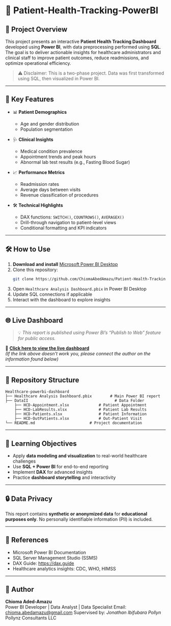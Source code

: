 
# 🏥 Patient-Health-Tracking-PowerBI
 
## 📌 Project Overview
 
This project presents an interactive **Patient Health Tracking Dashboard** developed using **Power BI**, with data preprocessing performed using **SQL**. The goal is to deliver actionable insights for healthcare administrators and clinical staff to improve patient outcomes, reduce readmissions, and optimize operational efficiency.
 
> ⚠️ Disclaimer: This is a two-phase project. Data was first transformed using SQL, then visualized in Power BI.
 
---
 
## 🎯 Key Features
 
- 📊 **Patient Demographics**  
  - Age and gender distribution  
  - Population segmentation
 
- 🩺 **Clinical Insights**  
  - Medical condition prevalence  
  - Appointment trends and peak hours  
  - Abnormal lab test results (e.g., Fasting Blood Sugar)
 
- 📈 **Performance Metrics**  
  - Readmission rates  
  - Average days between visits  
  - Revenue classification of procedures
 
- 🛠 **Technical Highlights**  
  - DAX functions: `SWITCH()`, `COUNTROWS()`, `AVERAGEX()`  
  - Drill-through navigation to patient-level views  
  - Conditional formatting and KPI indicators
 
---
 
## 🛠 How to Use
 
1. **Download and install** [Microsoft Power BI Desktop](https://powerbi.microsoft.com/desktop/)
2. Clone this repository:
   ```bash
   git clone https://github.com/ChiomaAbedAmazu/Patient-Health-Tracking-PowerBI.git
   ```
3. Open `Healthcare Analysis Dashboard.pbix` in Power BI Desktop
4. Update SQL connections if applicable
5. Interact with the dashboard to explore insights
 
---
 
## 🌐 Live Dashboard
 
> 💡 *This report is published using Power BI’s “Publish to Web” feature for public access.*
 
🔗 **[Click here to view the live dashboard](https://app.powerbi.com/view?r=eyJrIjoiOGI1ODljYTctNWYyMC00MTRjLWJjYWEtNGQ1MWFiZTczYjc5IiwidCI6IjQyZjY1MWI5LWI1OWUtNDdmNC04NzRlLWI1OTI4MDMwNDBmNSIsImMiOjZ9)**  
*(If the link above doesn't work you, please connect the author on the information found below)*
  
---
 
## 📂 Repository Structure
 
```
Healthcare-powerbi-dashboard
├── Healthcare Analysis Dashboard.pbix        # Main Power BI report
├── DataII                                      # Data Folder
    ├── HCD-Appointment.xlsx             # Patient Appointment 
    ├── HCD-LabResults.xlsx              # Patient Lab Results
    ├── HCD-Patients.xlsx                # Patient Information
    ├── HCD-OutPatients.xlsx             # Out-Patient Visit
└── README.md                        # Project documentation
```
 
---
 
## 🧠 Learning Objectives
 
- Apply **data modeling and visualization** to real-world healthcare challenges  
- Use **SQL + Power BI** for end-to-end reporting  
- Implement **DAX** for advanced insights  
- Practice **dashboard storytelling** and interactivity
 
---
 
## 🔒 Data Privacy
 
This report contains **synthetic or anonymized data** for **educational purposes only**. No personally identifiable information (PII) is included.
 
---
 
## 📘 References
 
- Microsoft Power BI Documentation  
- SQL Server Management Studio (SSMS)  
- DAX Guide: https://dax.guide  
- Healthcare analytics insights: CDC, WHO, HIMSS
 
---
 
## 👤 Author
 
**Chioma Aded-Amazu**  
Power BI Developer | Data Analyst  | Data Specialist
Email: chioma.abedamazu@gmail.com
Supervised by: *Jonathan Ibifubara Pollyn*  
Pollynz Consultants LLC
